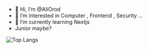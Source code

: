 - 👋 Hi, I’m @AliOrod
- 👀 I’m interested in Computer , Frontend , Security ...
- 🌱 I’m currently learning Nextjs
- Junior maybe?

![Top Langs](https://github-readme-stats.vercel.app/api/top-langs/?username=AliOrod&layout=compact)
